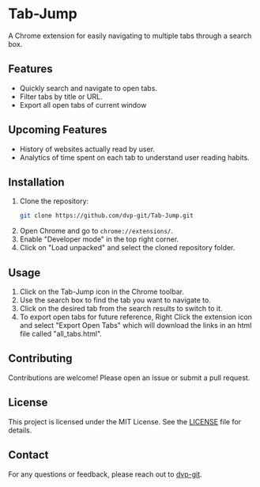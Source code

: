 # Tab-Jump

A Chrome extension for easily navigating to multiple tabs through a search box.

## Features

- Quickly search and navigate to open tabs.
- Filter tabs by title or URL.
- Export all open tabs of current window

## Upcoming Features
- History of websites actually read by user.
- Analytics of time spent on each tab to understand user reading habits.

## Installation

1. Clone the repository:
    ```bash
    git clone https://github.com/dvp-git/Tab-Jump.git
    ```
2. Open Chrome and go to `chrome://extensions/`.
3. Enable "Developer mode" in the top right corner.
4. Click on "Load unpacked" and select the cloned repository folder.

## Usage

1. Click on the Tab-Jump icon in the Chrome toolbar.
2. Use the search box to find the tab you want to navigate to.
3. Click on the desired tab from the search results to switch to it.
4. To export open tabs for future reference, Right Click the extension icon and select "Export Open Tabs" which will download the links in an html file called "all_tabs.html".

## Contributing
Contributions are welcome! Please open an issue or submit a pull request.

## License
This project is licensed under the MIT License. See the [LICENSE](https://github.com/dvp-git/Tab-Jump/blob/main/LICENSE) file for details.

## Contact
For any questions or feedback, please reach out to [dvp-git](https://github.com/dvp-git/).

